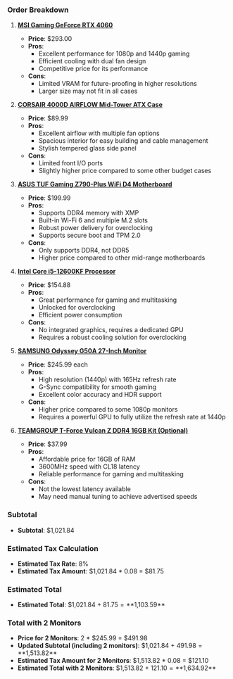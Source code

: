 ### Order Breakdown

1. **[MSI Gaming GeForce RTX 4060](https://www.amazon.com/gp/product/B0C8BPW1SP/ref=ox_sc_act_title_1?smid=ATVPDKIKX0DER&psc=1)**
   - **Price**: $293.00
   - **Pros**:
     - Excellent performance for 1080p and 1440p gaming
     - Efficient cooling with dual fan design
     - Competitive price for its performance
   - **Cons**:
     - Limited VRAM for future-proofing in higher resolutions
     - Larger size may not fit in all cases

2. **[CORSAIR 4000D AIRFLOW Mid-Tower ATX Case](https://www.amazon.com/gp/product/B08C7BGV3D/ref=ox_sc_act_title_2?smid=ATVPDKIKX0DER&psc=1)**
   - **Price**: $89.99
   - **Pros**:
     - Excellent airflow with multiple fan options
     - Spacious interior for easy building and cable management
     - Stylish tempered glass side panel
   - **Cons**:
     - Limited front I/O ports
     - Slightly higher price compared to some other budget cases

3. **[ASUS TUF Gaming Z790-Plus WiFi D4 Motherboard](https://www.amazon.com/gp/product/B0BG7DY6MT/ref=ox_sc_act_title_3?smid=ATVPDKIKX0DER&psc=1)**
   - **Price**: $199.99
   - **Pros**:
     - Supports DDR4 memory with XMP
     - Built-in Wi-Fi 6 and multiple M.2 slots
     - Robust power delivery for overclocking
     - Supports secure boot and TPM 2.0
   - **Cons**:
     - Only supports DDR4, not DDR5
     - Higher price compared to other mid-range motherboards

4. **[Intel Core i5-12600KF Processor](https://www.amazon.com/gp/product/B09FXFJW2F/ref=ox_sc_act_title_4?smid=ATVPDKIKX0DER&psc=1)**
   - **Price**: $154.88
   - **Pros**:
     - Great performance for gaming and multitasking
     - Unlocked for overclocking
     - Efficient power consumption
   - **Cons**:
     - No integrated graphics, requires a dedicated GPU
     - Requires a robust cooling solution for overclocking

5. **[SAMSUNG Odyssey G50A 27-Inch Monitor](https://www.amazon.com/gp/product/B096YMQ3C8/ref=ox_sc_act_title_5?smid=A1KPWUFM4I9NL0&psc=1)**
   - **Price**: $245.99 each
   - **Pros**:
     - High resolution (1440p) with 165Hz refresh rate
     - G-Sync compatibility for smooth gaming
     - Excellent color accuracy and HDR support
   - **Cons**:
     - Higher price compared to some 1080p monitors
     - Requires a powerful GPU to fully utilize the refresh rate at 1440p

6. **[TEAMGROUP T-Force Vulcan Z DDR4 16GB Kit (Optional)](https://www.amazon.com/gp/product/B08MF31FSZ/ref=ox_sc_act_title_6?smid=AWD7GDDT7Q2ZT&psc=1)**
   - **Price**: $37.99
   - **Pros**:
     - Affordable price for 16GB of RAM
     - 3600MHz speed with CL18 latency
     - Reliable performance for gaming and multitasking
   - **Cons**:
     - Not the lowest latency available
     - May need manual tuning to achieve advertised speeds

### Subtotal
- **Subtotal**: $1,021.84

### Estimated Tax Calculation
- **Estimated Tax Rate**: 8%
- **Estimated Tax Amount**: $1,021.84 * 0.08 = $81.75

### Estimated Total
- **Estimated Total**: $1,021.84 + $81.75 = **$1,103.59**

### Total with 2 Monitors
- **Price for 2 Monitors**: 2 * $245.99 = $491.98
- **Updated Subtotal (including 2 monitors)**: $1,021.84 + $491.98 = **$1,513.82**
- **Estimated Tax Amount for 2 Monitors**: $1,513.82 * 0.08 = $121.10
- **Estimated Total with 2 Monitors**: $1,513.82 + $121.10 = **$1,634.92**
